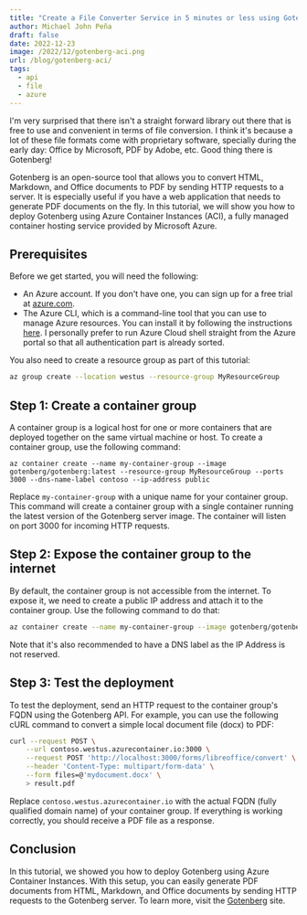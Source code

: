 ```yaml
---
title: "Create a File Converter Service in 5 minutes or less using Gotenberg and Azure Container Instances"
author: Michael John Peña
draft: false
date: 2022-12-23
image: /2022/12/gotenberg-aci.png
url: /blog/gotenberg-aci/
tags:
  - api
  - file
  - azure
---
```


I'm very surprised that there isn't a straight forward library out there that is free to use and convenient in terms of file conversion. I think it's because a lot of these file formats come with proprietary software, specially during the early day: Office by Microsoft, PDF by Adobe, etc. Good thing there is Gotenberg!

Gotenberg is an open-source tool that allows you to convert HTML, Markdown, and Office documents to PDF by sending HTTP requests to a server. It is especially useful if you have a web application that needs to generate PDF documents on the fly. In this tutorial, we will show you how to deploy Gotenberg using Azure Container Instances (ACI), a fully managed container hosting service provided by Microsoft Azure.

## Prerequisites

Before we get started, you will need the following:

- An Azure account. If you don't have one, you can sign up for a free trial at [azure.com](https://azure.com/).
- The Azure CLI, which is a command-line tool that you can use to manage Azure resources. You can install it by following the instructions [here](https://docs.microsoft.com/en-us/cli/azure/install-azure-cli?view=azure-cli-latest). I personally prefer to run Azure Cloud shell straight from the Azure portal so that all authentication part is already sorted.

You also need to create a resource group as part of this tutorial:

```bash
az group create --location westus --resource-group MyResourceGroup
```

## Step 1: Create a container group

A container group is a logical host for one or more containers that are deployed together on the same virtual machine or host. To create a container group, use the following command:

`az container create --name my-container-group --image gotenberg/gotenberg:latest --resource-group MyResourceGroup --ports 3000 --dns-name-label contoso --ip-address public`

Replace `my-container-group` with a unique name for your container group. This command will create a container group with a single container running the latest version of the Gotenberg server image. The container will listen on port 3000 for incoming HTTP requests.

## Step 2: Expose the container group to the internet

By default, the container group is not accessible from the internet. To expose it, we need to create a public IP address and attach it to the container group. Use the following command to do that:

```bash
az container create --name my-container-group --image gotenberg/gotenberg:latest --resource-group MyResourceGroup --ports 3000 --dns-name-label contoso --ip-address public
```

Note that it's also recommended to have a DNS label as the IP Address is not reserved.

## Step 3: Test the deployment

To test the deployment, send an HTTP request to the container group's FQDN using the Gotenberg API. For example, you can use the following cURL command to convert a simple local document file (docx) to PDF:

```bash
curl --request POST \
    --url contoso.westus.azurecontainer.io:3000 \
    --request POST 'http://localhost:3000/forms/libreoffice/convert' \
    --header 'Content-Type: multipart/form-data' \
    --form files=@'mydocument.docx' \
    > result.pdf
```

Replace `contoso.westus.azurecontainer.io` with the actual FQDN (fully qualified domain name) of your container group. If everything is working correctly, you should receive a PDF file as a response.

## Conclusion

In this tutorial, we showed you how to deploy Gotenberg using Azure Container Instances. With this setup, you can easily generate PDF documents from HTML, Markdown, and Office documents by sending HTTP requests to the Gotenberg server. To learn more, visit the [ Gotenberg](https://gotenberg.dev/) site.
